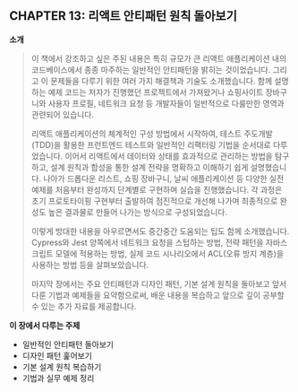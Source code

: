 ## CHAPTER 13: 리액트 안티패턴 원칙 돌아보기

**소개**

> 이 책에서 강조하고 싶은 주된 내용은 특히 규모가 큰 리액트 애플리케이션 내의 코드베이스에서 종종 마주하는 일반적인 안티패턴을 밝히는 것이었습니다. 그리고 이 문제들을 다루기 위한 여러 가지 해결책과 기술도 소개했습니다. 함께 설명하는 예제 코드는 저자가 진행했던 프로젝트에서 가져왔거나 쇼핑사이트 장바구니와 사용자 프로필, 네트워크 요청 등 개발자들이 일반적으로 다룰만한 영역과 관련되어 있습니다.
>
> 리액트 애플리케이션의 체계적인 구성 방법에서 시작하여, 테스트 주도개발(TDD)을 활용한 프런트엔드 테스트와 일반적인 리팩터링 기법을 순서대로 다루었습니다. 이어서 리액트에서 데이터와 상태를 효과적으로 관리하는 방법을 탐구하고, 설계 원칙과 합성을 통한 설계 전략을 명확하고 이해하기 쉽게 설명했습니다. 나아가 드롭다운 리스트, 쇼핑 장바구니, 날씨 애플리케이션 등 다양한 실전 예제를 처음부터 완성까지 단계별로 구현하며 실습을 진행했습니다. 각 과정은 초기 프로토타이핑 구현부터 출발하여 점진적으로 개선해 나가며 최종적으로 완성도 높은 결과물로 만들어 나가는 방식으로 구성되었습니다.
>
> 이렇게 방대한 내용을 아우르면서도 중간중간 도움되는 팁도 함께 소개했습니다. Cypress와 Jest 양쪽에서 네트워크 요청을 스텁하는 방법, 전략 패턴을 자바스크립트 모델에 적용하는 방법, 실제 코드 시나리오에서 ACL(오류 방지 계층)을 사용하는 방법 등을 살펴보았습니다.
>
> 마지막 장에서는 주요 안티패턴과 디자인 패턴, 기본 설계 원칙을 돌아보고 앞서 다룬 기법과 예제들을 요약함으로써, 배운 내용을 복습하고 앞으로 깊이 공부할 수 있는 추가 자료를 제공합니다.

**이 장에서 다루는 주제**

- 일반적인 안티패턴 돌아보기
- 디자인 패턴 훑어보기
- 기본 설계 원칙 복습하기
- 기법과 실무 예제 정리

